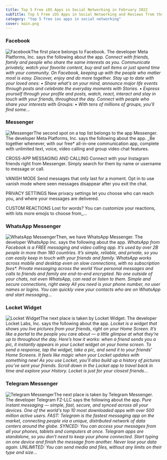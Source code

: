 ```yaml
---
title: Top 5 Free iOS Apps in Social Networking in February 2022
subTitle: Top 5 Free iOS Apps in Social Networking and Reviews from the AppStore in February 2022.
category: "top 5 free ios apps in social networking"
cover: main.png
---
```


### Facebook

![Facebook](https://is2-ssl.mzstatic.com/image/thumb/Purple126/v4/88/93/18/889318a2-30d5-37f8-5fc3-e2e20956d5e0/Icon-Production-0-0-1x_U007emarketing-0-0-0-7-0-0-sRGB-0-0-0-GLES2_U002c0-512MB-85-220-0-0.png/100x100bb.png)The first place belongs to Facebook. The developer Meta Platforms, Inc. says the following about the app. _Connect with friends, family and people who share the same interests as you. Communicate privately, watch your favorite content, buy and sell items or just spend time with your community. On Facebook, keeping up with the people who matter most is easy. Discover, enjoy and do more together.    Stay up to date with your loved ones:   • Share what's on your mind, announce major life events through posts and celebrate the everyday moments with Stories.   • Express yourself through your profile and posts, watch, react, interact and stay in touch with your friends, throughout   the day.  Connect with people who share your interests with Groups:   • With tens of millions of groups, you'll find some_...

### Messenger

![Messenger](https://is5-ssl.mzstatic.com/image/thumb/Purple126/v4/54/7c/a1/547ca106-83c1-9b71-f38d-76f39db4d1d9/AppIcon-0-0-1x_U007emarketing-0-0-0-7-0-0-sRGB-0-0-0-GLES2_U002c0-512MB-85-220-0-0.png/100x100bb.png)The second spot on a top list belongs to the app Messenger. The developer Meta Platforms, Inc. says the following about the app. _Be together whenever, with our free* all-in-one communication app, complete with unlimited text, voice, video calling and group video chat features.  CROSS-APP MESSAGING AND CALLING Connect with your Instagram friends right from Messenger. Simply search for them by name or username to message or call.   VANISH MODE Send messages that only last for a moment. Opt in to use vanish mode where seen messages disappear after you exit the chat.  PRIVACY SETTINGS  New privacy settings let you choose who can reach you, and where your messages are delivered.  CUSTOM REACTIONS Lost for words? You can customize your reactions, with lots more emojis to choose from_...

### WhatsApp Messenger

![WhatsApp Messenger](https://is2-ssl.mzstatic.com/image/thumb/Purple116/v4/00/9e/2a/009e2ab6-54fa-b317-447d-1b61e0c07cbc/AppIcon-0-0-1x_U007emarketing-0-0-0-6-0-0-sRGB-0-0-0-GLES2_U002c0-512MB-85-220-0-0.png/100x100bb.png)Then, we have WhatsApp Messenger. The developer WhatsApp Inc. says the following about the app. _WhatsApp from Facebook is a FREE messaging and video calling app. It’s used by over 2B people in more than 180 countries. It’s simple, reliable, and private, so you can easily keep in touch with your friends and family. WhatsApp works across mobile and desktop even on slow connections, with no subscription fees*.  Private messaging across the world  Your personal messages and calls to friends and family are end-to-end encrypted. No one outside of your chats, not even WhatsApp, can read or listen to them.  Simple and secure connections, right away  All you need is your phone number, no user names or logins. You can quickly view your contacts who are on WhatsApp and start messaging_...

### Locket Widget

![Locket Widget](https://is3-ssl.mzstatic.com/image/thumb/Purple116/v4/85/84/75/85847576-5033-5e01-5a0a-20dbf6152796/AppIcon-1x_U007emarketing-0-10-0-85-220.png/100x100bb.png)The next place is taken by Locket Widget. The developer Locket Labs, Inc. says the following about the app. _Locket is a widget that shows you live pictures from your friends, right on your Home Screen. It’s like a portal to the people you care about — a little glimpse at what they’re up to throughout the day.  Here’s how it works: when a friend sends you a pic, it instantly appears in your Locket widget on your home screen. To send a response, tap the widget, take a pic, and send it to your friends’ Home Screens. It feels like magic when your Locket updates with something new!  As you use Locket, you’ll also build up a history of pictures you’ve sent your friends. Scroll down in the Locket app to travel back in time and explore your History.  Locket is just for your closest friends_...

### Telegram Messenger

![Telegram Messenger](https://is5-ssl.mzstatic.com/image/thumb/Purple126/v4/32/a2/00/32a20005-ecce-43cd-8dd5-1dd52857e291/AppIconLLC-1x_U007emarketing-0-7-0-0-85-220.png/100x100bb.png)The next place is taken by Telegram Messenger. The developer Telegram FZ-LLC says the following about the app. _Pure instant messaging — simple, fast, secure, and synced across all your devices. One of the world's top 10 most downloaded apps with over 500 million active users.  FAST: Telegram is the fastest messaging app on the market, connecting people via a unique, distributed network of data centers around the globe.  SYNCED: You can access your messages from all your phones, tablets and computers at once. Telegram apps are standalone, so you don’t need to keep your phone connected. Start typing on one device and finish the message from another. Never lose your data again.  UNLIMITED: You can send media and files, without any limits on their type and size_...

